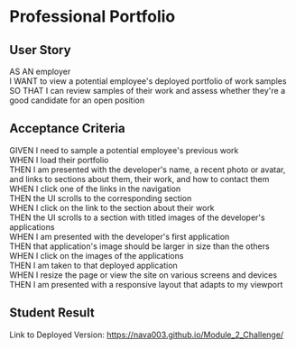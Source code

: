 # Professional Portfolio

## User Story
AS AN employer\
I WANT to view a potential employee's deployed portfolio of work samples\
SO THAT I can review samples of their work and assess whether they're a good candidate for an open position

## Acceptance Criteria
GIVEN I need to sample a potential employee's previous work\
WHEN I load their portfolio\
THEN I am presented with the developer's name, a recent photo or avatar, and links to sections about them, their work, and how to contact them\
WHEN I click one of the links in the navigation\
THEN the UI scrolls to the corresponding section\
WHEN I click on the link to the section about their work\
THEN the UI scrolls to a section with titled images of the developer's applications\
WHEN I am presented with the developer's first application\
THEN that application's image should be larger in size than the others\
WHEN I click on the images of the applications\
THEN I am taken to that deployed application\
WHEN I resize the page or view the site on various screens and devices\
THEN I am presented with a responsive layout that adapts to my viewport

## Student Result
Link to Deployed Version: https://nava003.github.io/Module_2_Challenge/
